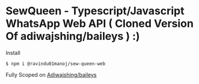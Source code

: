 # SewQueen - Typescript/Javascript WhatsApp Web API ( Cloned Version Of adiwajshing/baileys ) :)

Install

```
$ npm i @ravindu01manoj/sew-queen-web

```

Fully Scoped on [Adiwajshing/baileys](github.com/adiwajshing/baileys.git)
